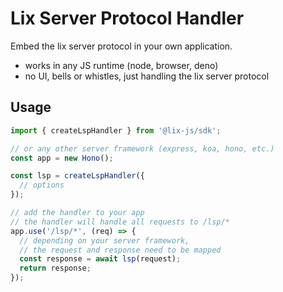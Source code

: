 # Lix Server Protocol Handler

Embed the lix server protocol in your own application.

- works in any JS runtime (node, browser, deno) 
- no UI, bells or whistles, just handling the lix server protocol

## Usage

```ts
import { createLspHandler } from '@lix-js/sdk';

// or any other server framework (express, koa, hono, etc.)
const app = new Hono();

const lsp = createLspHandler({
  // options
});

// add the handler to your app
// the handler will handle all requests to /lsp/*
app.use('/lsp/*', (req) => {
  // depending on your server framework, 
  // the request and response need to be mapped
  const response = await lsp(request);
  return response;
});
```
